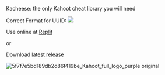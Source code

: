 Kacheese: the only Kahoot cheat library you will need


Correct Format for UUID: ![](https://i.imgur.com/5DBtjib.png)

Use online at [Replit](https://replit.com/@wuku/wuku)

or

Download [latest release](https://github.com/wuku0/kacheese/releases)

![5f7f7e5bd189db2d86f419be_Kahoot_full_logo_purple original](https://user-images.githubusercontent.com/80927421/197266143-adb120b8-c821-4afe-b844-4a349ccd71c1.png)
